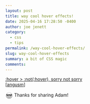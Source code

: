 ```yaml
---
layout: post
title: way cool hover effects!
date: 2025-04-16 17:28:50 -0400
author: joe jenett
category:
  - css
  - tips
permalink: /way-cool-hover-effects/
slug: way-cool-hover-effects
summary: a bit of CSS magic
comments: 
---
```

<a class="u-in-reply-to" title="by Adam Argyle" href="https://nerdy.dev/hover-not-hover-sorry-not-sorry">:hover > :not(:hover), sorry not sorry</a><br>[<a title="source" href="https://pinboard.in/u:angusm">angusm</a>]

<img title="linkguy" src="/images/elguy.png" alt="" width="24" style="vertical-align:middle;"> Thanks for sharing Adam!

<a href="https://brid.gy/publish/mastodon"></a>